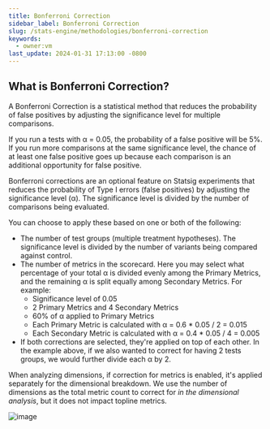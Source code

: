 ```yaml
---
title: Bonferroni Correction
sidebar_label: Bonferroni Correction
slug: /stats-engine/methodologies/bonferroni-correction
keywords:
  - owner:vm
last_update: 2024-01-31 17:13:00 -0800
---
```


## What is Bonferroni Correction?

A Bonferroni Correction is a statistical method that reduces the probability of false positives by adjusting the significance level for multiple comparisons.

If you run a tests with α = 0.05, the probability of a false positive will be 5%. If you run more comparisons at the same significance level, the chance of at least one false positive goes up because each comparison is an additional opportunity for false positive.

Bonferroni corrections are an optional feature on Statsig experiments that reduces the probability of Type I errors (false positives) by adjusting the significance level (α). The significance level is divided by the number of comparisons being evaluated.

You can choose to apply these based on one or both of the following:

- The number of test groups (multiple treatment hypotheses). The significance level is divided by the number of variants being compared against control.
- The number of metrics in the scorecard. Here you may select what percentage of your total α is divided evenly among the Primary Metrics, and the remaining α is split equally among Secondary Metrics. For example:
  - Significance level of 0.05
  - 2 Primary Metrics and 4 Secondary Metrics
  - 60% of α applied to Primary Metrics
  - Each Primary Metric is calculated with α = 0.6 \* 0.05 / 2 = 0.015
  - Each Secondary Metric is calculated with α = 0.4 \* 0.05 / 4 = 0.005
- If both corrections are selected, they're applied on top of each other. In the example above, if we also wanted to correct for having 2 tests groups, we would further divide each α by 2.

When analyzing dimensions, if correction for metrics is enabled, it's applied separately for the dimensional breakdown. We use the number of dimensions as the total metric count to correct for _in the dimensional analysis_, but it does not impact topline metrics.

![image](https://github.com/statsig-io/docs/assets/31516123/038d75eb-5745-4587-b180-86b88594ccb9)
